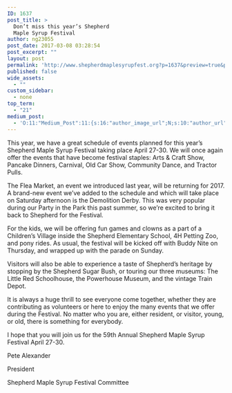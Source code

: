 ```yaml
---
ID: 1637
post_title: >
  Don’t miss this year’s Shepherd
  Maple Syrup Festival
author: ng23055
post_date: 2017-03-08 03:28:54
post_excerpt: ""
layout: post
permalink: 'http://www.shepherdmaplesyrupfest.org?p=1637&preview=true&preview_id=1637'
published: false
wide_assets:
  - ""
custom_sidebar:
  - none
top_term:
  - "21"
medium_post:
  - 'O:11:"Medium_Post":11:{s:16:"author_image_url";N;s:10:"author_url";N;s:11:"byline_name";N;s:12:"byline_email";N;s:10:"cross_link";s:3:"yes";s:2:"id";N;s:21:"follower_notification";s:3:"yes";s:7:"license";s:19:"all-rights-reserved";s:14:"publication_id";s:12:"881fb60cdbf3";s:6:"status";s:4:"none";s:3:"url";N;}'
---
```

<p>This year, we have a great schedule of events planned for this year’s Shepherd Maple Syrup Festival taking place April 27-30.  We will once again offer the events that have become festival staples: Arts & Craft Show, Pancake Dinners, Carnival, Old Car Show, Community Dance, and Tractor Pulls.</p>
<p>The Flea Market, an event we introduced last year, will be returning for 2017. A brand-new event we’ve added to the schedule and which will take place on Saturday afternoon is the Demolition Derby. This was very popular during our Party in the Park this past summer, so we’re excited to bring it back to Shepherd for the Festival.</p>
<p>For the kids, we will be offering fun games and clowns as a part of a Children’s Village inside the Shepherd Elementary School, 4H Petting Zoo, and pony rides. As usual, the festival will be kicked off with Buddy Nite on Thursday, and wrapped up with the parade on Sunday.</p>
<p>Visitors will also be able to experience a taste of Shepherd’s heritage by stopping by the Shepherd Sugar Bush, or touring our three museums: The Little Red Schoolhouse, the Powerhouse Museum, and the vintage Train Depot.</p>
<p>It is always a huge thrill to see everyone come together, whether they are contributing as volunteers or here to enjoy the many events that we offer during the Festival. No matter who you are, either resident, or visitor, young, or old, there is something for everybody.</p>
<p>I hope that you will join us for the 59th Annual Shepherd Maple Syrup Festival April 27-30.</p>
<p></p>
<p>Pete Alexander</p>
<p>President</p>
<p>Shepherd Maple Syrup Festival Committee</p>
